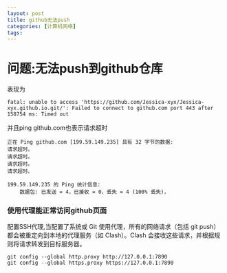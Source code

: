 ```yaml
---
layout: post
title: github无法push
categories: [计算机网络]
tags: 
---
```




# 问题:无法push到github仓库
表现为

```
fatal: unable to access 'https://github.com/Jessica-xyx/Jessica-xyx.github.io.git/': Failed to connect to github.com port 443 after 158754 ms: Timed out
```
并且ping github.com也表示请求超时

```
正在 Ping github.com [199.59.149.235] 具有 32 字节的数据:
请求超时。
请求超时。
请求超时。
请求超时。

199.59.149.235 的 Ping 统计信息:
    数据包: 已发送 = 4，已接收 = 0，丢失 = 4 (100% 丢失)，
```

### 使用代理能正常访问github页面
配置SSH代理,当配置了系统或 Git 使用代理，所有的网络请求（包括 git push）都会被重定向到本地的代理服务（如 Clash）。Clash 会接收这些请求，并根据规则将请求转发到目标服务器。
```
git config --global http.proxy http://127.0.0.1:7890
git config --global https.proxy https://127.0.0.1:7890
```